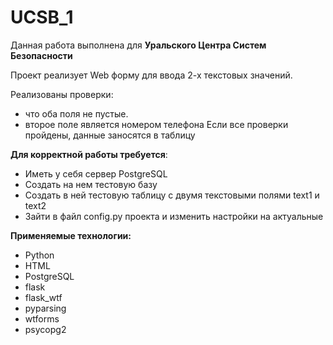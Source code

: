 # UCSB_1
Данная работа выполнена для **Уральского Центра Систем Безопасности**

Проект реализует Web форму для ввода 2-х текстовых значений.

Реализованы проверки:
* что оба поля не пустые.
* второе поле является номером телефона
Если все проверки пройдены, данные заносятся в таблицу

**Для корректной работы требуется**:
* Иметь у себя сервер PostgreSQL
* Создать на нем тестовую базу
* Создать в ней тестовую таблицу с двумя текстовыми полями text1 и text2
* Зайти в файл config.py проекта и изменить настройки на актуальные

**Применяемые технологии:**
* Python
* HTML
* PostgreSQL
* flask
* flask_wtf
* pyparsing
* wtforms
* psycopg2

